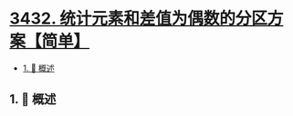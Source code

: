 # [3432. 统计元素和差值为偶数的分区方案【简单】](https://github.com/tnotesjs/TNotes.leetcode/tree/main/notes/3432.%20%E7%BB%9F%E8%AE%A1%E5%85%83%E7%B4%A0%E5%92%8C%E5%B7%AE%E5%80%BC%E4%B8%BA%E5%81%B6%E6%95%B0%E7%9A%84%E5%88%86%E5%8C%BA%E6%96%B9%E6%A1%88%E3%80%90%E7%AE%80%E5%8D%95%E3%80%91)

<!-- region:toc -->

- [1. 📝 概述](#1--概述)

<!-- endregion:toc -->

## 1. 📝 概述
